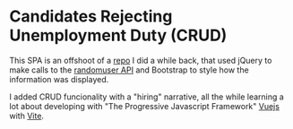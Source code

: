 # Candidates Rejecting Unemployment Duty (CRUD)

This SPA is an offshoot of a [repo](https://github.com/Paulo-Pinto/GetRandomUser) I did a while back, that used jQuery to make calls to the [randomuser API](https://randomuser.me/) and Bootstrap to style how the information was displayed.

I added CRUD funcionality with a "hiring" narrative, all the while learning a lot about developing with "The Progressive Javascript Framework" [Vuejs](vuejs.org) with [Vite](vite.config.js).
